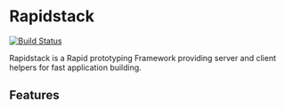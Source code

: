 # Rapidstack

[![Build Status](https://secure.travis-ci.org/sebs/rapidstack.png)](http://travis-ci.org/sebs/rapidstack)

Rapidstack is a Rapid prototyping Framework providing server and client helpers for fast application building. 

## Features

